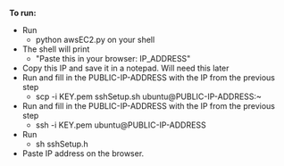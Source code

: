 **To run:**
- Run 
  - python awsEC2.py on your shell
- The shell will print 
  - "Paste this in your browser: IP_ADDRESS"
- Copy this IP and save it in a notepad. Will need this later
- Run and fill in the PUBLIC-IP-ADDRESS with the IP from the previous step
  - scp -i KEY.pem sshSetup.sh ubuntu@PUBLIC-IP-ADDRESS:~
- Run and fill in the PUBLIC-IP-ADDRESS with the IP from the previous step
  - ssh -i KEY.pem ubuntu@PUBLIC-IP-ADDRESS
- Run
  - sh sshSetup.h
- Paste IP address on the browser.
  
